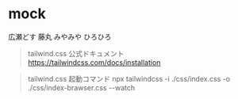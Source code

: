 # mock
広瀬どす
藤丸
みやみや
ひろひろ


> tailwind.css 公式ドキュメント
https://tailwindcss.com/docs/installation

>tailwind.css  起動コマンド
npx tailwindcss -i ./css/index.css -o ./css/index-brawser.css --watch